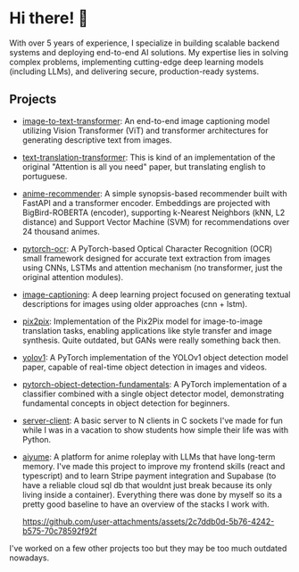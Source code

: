 # Hi there! 👋

With over 5 years of experience, I specialize in building scalable backend systems and deploying end-to-end AI solutions. My expertise lies in solving complex problems, implementing cutting-edge deep learning models (including LLMs), and delivering secure, production-ready systems.

## Projects

- [image-to-text-transformer](https://github.com/GabrielDornelles/image-to-text-transformer): An end-to-end image captioning model utilizing Vision Transformer (ViT) and transformer architectures for generating descriptive text from images.
  
- [text-translation-transformer](https://github.com/GabrielDornelles/deep-learning/tree/main/text-translation): This is kind of an implementation of the original "Attention is all you need" paper, but translating english to portuguese.
  
- [anime-recommender](https://github.com/GabrielDornelles/anime-recommender): A simple synopsis-based recommender built with FastAPI and a transformer encoder. Embeddings are projected with BigBird-ROBERTA (encoder), supporting k-Nearest Neighbors (kNN, L2 distance) and Support Vector Machine (SVM) for recommendations over 24 thousand animes.

- [pytorch-ocr](https://github.com/GabrielDornelles/pytorch-ocr): A PyTorch-based Optical Character Recognition (OCR) small framework designed for accurate text extraction from images using CNNs, LSTMs and attention mechanism (no transformer, just the original attention modules).

- [image-captioning](https://github.com/GabrielDornelles/deep-learning/tree/main/image-captioning): A deep learning project focused on generating textual descriptions for images using older approaches (cnn + lstm).

- [pix2pix](https://github.com/GabrielDornelles/deep-learning/tree/main/pix2pix): Implementation of the Pix2Pix model for image-to-image translation tasks, enabling applications like style transfer and image synthesis. Quite outdated, but GANs were really something back then.

- [yolov1](https://github.com/GabrielDornelles/deep-learning/tree/main/yolov1): A PyTorch implementation of the YOLOv1 object detection model paper, capable of real-time object detection in images and videos.

- [pytorch-object-detection-fundamentals](https://github.com/GabrielDornelles/pytorch-object-detection-fundamentals): A PyTorch implementation of a classifier combined with a single object detector model, demonstrating fundamental concepts in object detection for beginners.

- [server-client](https://github.com/GabrielDornelles/server-client): A basic server to N clients in C sockets I've made for fun while I was in a vacation to show students how simple their life was with Python.

- [aiyume](https://aiyume.airinn.com.br/): A platform for anime roleplay with LLMs that have long-term memory. I've made this project to improve my frontend skills (react and typescript) and to learn Stripe payment integration and Supabase (to have a reliable cloud sql db that wouldnt just break because its only living inside a container). Everything there was done by myself so its a pretty good baseline to have an overview of the stacks I work with.

  https://github.com/user-attachments/assets/2c7ddb0d-5b76-4242-b575-70c78592f92f
  
I've worked on a few other projects too but they may be too much outdated nowadays.

